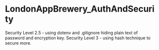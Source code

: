 # LondonAppBrewery_AuthAndSecurity
Security Level 2.5 - using dotenv and .gitignore hiding plain text of password and encryption key.
Security Level 3 - using hash technique to secure more.
